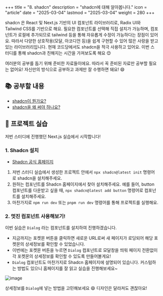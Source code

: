 +++
title = "8. shadcn"
description = "shadcn에 대해 알아봅니다."
icon = "article"
date = "2025-03-04"
lastmod = "2025-03-04"
weight = 280
+++


shadcn 은 React 및 Next.js 기반의 UI 컴포넌트 라이브러리로, Radix UI와 Tailwind CSS를 기반으로 해요. 필요한 컴포넌트를 선택해 직접 설치가 가능하며, 컴포넌트가 로컬에 추가되므로 tailwind 등을 통해 자유롭게 수정이 가능하다는 장점이 있어요. 따라서 다양한 상호작용(모달, 아코디언 등)을 쉽게 구현할 수 있어 많은 사랑을 받고 있는 라이브러리입니다. 현재 코드당에서도 shadcn을 적극 사용하고 있어요. 이번 스터디를 통해 shadcn과 친해지는 시간을 가져보도록 해요 😊

여러분의 공부를 돕기 위해 준비한 자료들이에요. 따라서 꼭 준비된 자료만 공부할 필요는 없어요! 자신만의 방식으로 공부하고 과제만 잘 수행하면 돼요! 😄

## 📚 공부할 내용

- [shadcn이 뭔가요?](https://apidog.com/kr/blog/what-is-shadcn-ui-2/)
- [shadcn을 왜 써야 하나요?](https://pyjun01.github.io/v/shadcn-ui/)

## 🎯 프로젝트 실습

저번 스터디에 진행했던 Next.js 실습에서 시작합니다!

### 1. Shadcn 설치

- [Shadcn 공식 홈페이지](https://ui.shadcn.com/docs/installation/next)
1. 저번 스터디 실습에서 생성한 프로젝트 안에서 `npx shadcn@latest init` 명령어로 shadcn을 설치해주세요.
2. 원하는 컴포넌트를 Shadcn 홈페이지에서 찾아 설치해주세요. 예를 들어, button 컴포넌트를 다운받고 싶을 때, `npx shadcn@latest add button` 명령어로 컴포넌트를 설치해주세요.
3. 마찬가지로 `npm run dev` 또는 `pnpm run dev` 명령어를 통해 프로젝트를 실행해요.

### 2. 멋진 컴포넌트 사용해보기!
이번 실습은 `Dialog` 라는 컴포넌트를 설치하여 진행하겠습니다. 
- 지금까지는 포켓몬 버튼을 클릭하면 새로운 URL로써 새 페이지가 로딩되어 해당 포켓몬의 상세정보를 확인할 수 있었습니다.
- 이번에는 포켓몬 버튼을 누르면 `Dialog` 컴포넌트로 모달창을 띄워 페이지 전환없이 각 포켓몬의 상세정보를 확인할 수 있도록 만들어볼게요!
- `Dialog` 컴포넌트도 마찬가지로 Shadcn 홈페이지에 설명되어 있습니다. 커스텀하는 방법도 있으니 홈페이지를 잘 읽고 실습을 진행해보세요~

![image](https://github.com/user-attachments/assets/1e67c0c7-aad5-4a9e-b875-bfe40f76753e)
<br/>

상세정보를 `Dialog`에 넣는 방법을 고민해보세요 😄 디자인은 달라져도 괜찮아요!
